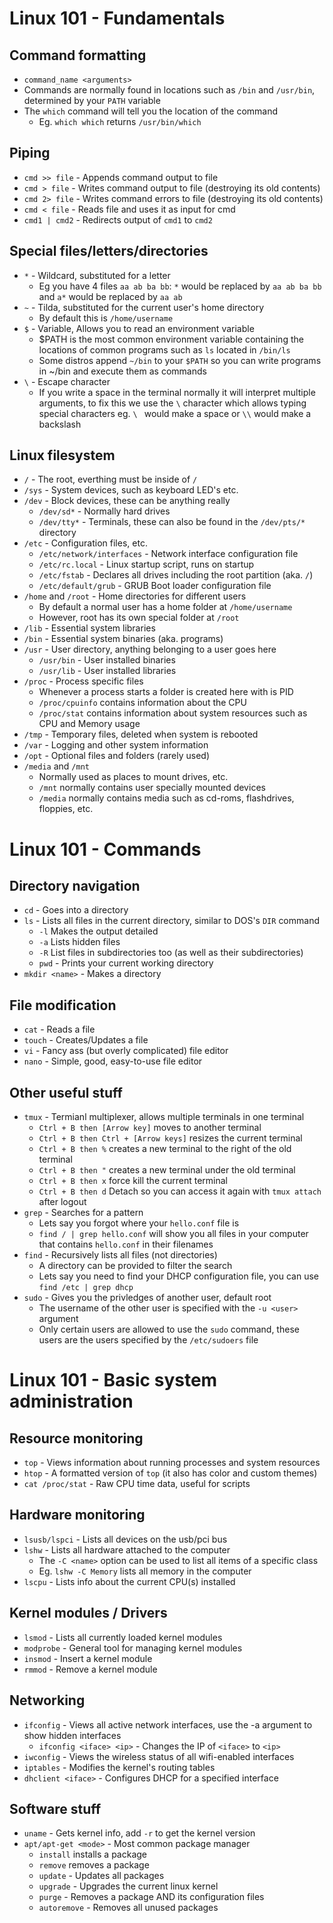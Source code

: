 # Linux 101 - Fundamentals
## Command formatting
- `command_name <arguments>`
- Commands are normally found in locations such as `/bin` and `/usr/bin`, determined by your `PATH` variable
- The `which` command will tell you the location of the command 
  - Eg. `which which` returns `/usr/bin/which`
  
## Piping
- `cmd >> file` - Appends command output to file
- `cmd > file` - Writes command output to file (destroying its old contents)
- `cmd 2> file` - Writes command errors to file (destroying its old contents)
- `cmd < file` - Reads file and uses it as input for cmd
- `cmd1 | cmd2` - Redirects output of `cmd1` to `cmd2`

## Special files/letters/directories
- `*` - Wildcard, substituted for a letter
  - Eg you have 4 files `aa ab ba bb`: `*` would be replaced by `aa ab ba bb` and `a*` would be replaced by `aa ab`
- `~` - Tilda, substituted for the current user's home directory
  - By default this is `/home/username`
- `$` - Variable, Allows you to read an environment variable
  - $PATH is the most common environment variable containing the locations of common programs such as `ls` located in `/bin/ls`
  - Some distros append `~/bin` to your `$PATH` so you can write programs in ~/bin and execute them as commands
- `\` - Escape character
  - If you write a space in the terminal normally it will interpret multiple arguments, to fix this we use the `\` character which allows typing special characters eg. `\ ` would make a space or `\\` would make a backslash

## Linux filesystem
- `/` - The root, everthing must be inside of `/`
- `/sys` - System devices, such as keyboard LED's etc.
- `/dev` - Block devices, these can be anything really
  - `/dev/sd*` - Normally hard drives
  - `/dev/tty*` - Terminals, these can also be found in the `/dev/pts/*` directory
- `/etc` - Configuration files, etc.
  - `/etc/network/interfaces` - Network interface configuration file
  - `/etc/rc.local` - Linux startup script, runs on startup
  - `/etc/fstab` - Declares all drives including the root partition (aka. `/`)
  - `/etc/default/grub` - GRUB Boot loader configuration file
- `/home` and `/root` - Home directories for different users
  - By default a normal user has a home folder at `/home/username`
  - However, root has its own special folder at `/root`
- `/lib` - Essential system libraries 
- `/bin` - Essential system binaries (aka. programs)
- `/usr` - User directory, anything belonging to a user goes here
  - `/usr/bin` - User installed binaries
  - `/usr/lib` - User installed libraries
- `/proc` - Process specific files
  - Whenever a process starts a folder is created here with is PID
  - `/proc/cpuinfo` contains information about the CPU
  - `/proc/stat` contains information about system resources such as CPU and Memory usage
- `/tmp` - Temporary files, deleted when system is rebooted
- `/var` - Logging and other system information
- `/opt` - Optional files and folders (rarely used)
- `/media` and `/mnt`
  - Normally used as places to mount drives, etc.
  - `/mnt` normally contains user specially mounted devices
  - `/media` normally contains media such as cd-roms, flashdrives, floppies, etc.

# Linux 101 - Commands
## Directory navigation
- `cd` - Goes into a directory<br>
- `ls` - Lists all files in the current directory, similar to DOS's `DIR` command
  - `-l` Makes the output detailed
  - `-a` Lists hidden files
  - `-R` List files in subdirectories too (as well as their subdirectories)
  - `pwd` - Prints your current working directory<br>
- `mkdir <name>` - Makes a directory
## File modification
- `cat` - Reads a file<br>
- `touch` - Creates/Updates a file<br>
- `vi` - Fancy ass (but overly complicated) file editor<br>
- `nano` - Simple, good, easy-to-use file editor<br>
## Other useful stuff
- `tmux` - Termianl multiplexer, allows multiple terminals in one terminal
  - `Ctrl + B then [Arrow key]` moves to another terminal
  - `Ctrl + B then Ctrl + [Arrow keys]` resizes the current terminal
  - `Ctrl + B then %` creates a new terminal to the right of the old terminal
  - `Ctrl + B then "` creates a new terminal under the old terminal
  - `Ctrl + B then x` force kill the current terminal
  - `Ctrl + B then d` Detach so you can access it again with `tmux attach` after logout
- `grep` - Searches for a pattern
  - Lets say you forgot where your `hello.conf` file is
  - `find / | grep hello.conf` will show you all files in your computer that contains `hello.conf` in their filenames
- `find` - Recursively lists all files (not directories)
  - A directory can be provided to filter the search
  - Lets say you need to find your DHCP configuration file, you can use `find /etc | grep dhcp`
- `sudo` - Gives you the privledges of another user, default root
  - The username of the other user is specified with the `-u <user>` argument
  - Only certain users are allowed to use the `sudo` command, these users are the users specified by the `/etc/sudoers` file


# Linux 101 - Basic system administration
## Resource monitoring
- `top` - Views information about running processes and system resources
- `htop` - A formatted version of `top` (it also has color and custom themes)
- `cat /proc/stat` - Raw CPU time data, useful for scripts
## Hardware monitoring
- `lsusb/lspci` - Lists all devices on the usb/pci bus
- `lshw` - Lists all hardware attached to the computer
  - The `-C <name>` option can be used to list all items of a specific class
  - Eg. `lshw -C Memory` lists all memory in the computer
- `lscpu` - Lists info about the current CPU(s) installed
## Kernel modules / Drivers
- `lsmod` - Lists all currently loaded kernel modules
- `modprobe` - General tool for managing kernel modules
- `insmod` - Insert a kernel module
- `rmmod` - Remove a kernel module
## Networking
- `ifconfig` - Views all active network interfaces, use the -a argument to show hidden interfaces
  - `ifconfig <iface> <ip>` - Changes the IP of `<iface>` to `<ip>`
- `iwconfig` - Views the wireless status of all wifi-enabled interfaces
- `iptables` - Modifies the kernel's routing tables
- `dhclient <iface>` - Configures DHCP for a specified interface
## Software stuff
- `uname` - Gets kernel info, add `-r` to get the kernel version
- `apt/apt-get <mode>` - Most common package manager
  - `install` installs a package
  - `remove` removes a package
  - `update` - Updates all packages
  - `upgrade` - Upgrades the current linux kernel
  - `purge` - Removes a package AND its configuration files
  - `autoremove` - Removes all unused packages
